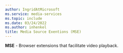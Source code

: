 ```yaml
---
author: IngridAtMicrosoft
ms.service: media-services
ms.topic: include
ms.date: 03/24/2022
ms.author: inhenkel
title: Media Source Exentions (MSE)
---
```


**MSE** - Browser extensions that facilitate video playback.
